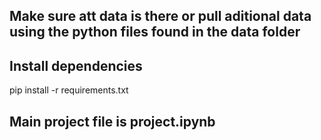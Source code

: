 ## Make sure att data is there or pull aditional data using the python files found in the data folder

## Install dependencies

pip install -r requirements.txt

## Main project file is project.ipynb
